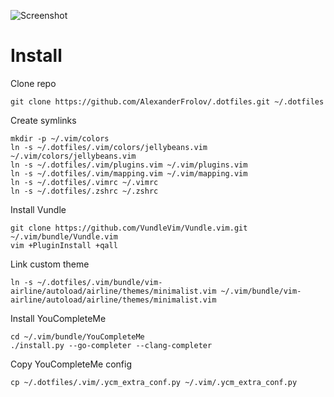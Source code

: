 ![Screenshot](https://i.imgur.com/Rc2alI4.png)

Install
=======

Clone repo

    git clone https://github.com/AlexanderFrolov/.dotfiles.git ~/.dotfiles

Create symlinks

    mkdir -p ~/.vim/colors
    ln -s ~/.dotfiles/.vim/colors/jellybeans.vim ~/.vim/colors/jellybeans.vim
    ln -s ~/.dotfiles/.vim/plugins.vim ~/.vim/plugins.vim
    ln -s ~/.dotfiles/.vim/mapping.vim ~/.vim/mapping.vim
    ln -s ~/.dotfiles/.vimrc ~/.vimrc
    ln -s ~/.dotfiles/.zshrc ~/.zshrc

Install Vundle

    git clone https://github.com/VundleVim/Vundle.vim.git ~/.vim/bundle/Vundle.vim
    vim +PluginInstall +qall

Link custom theme

    ln -s ~/.dotfiles/.vim/bundle/vim-airline/autoload/airline/themes/minimalist.vim ~/.vim/bundle/vim-airline/autoload/airline/themes/minimalist.vim

Install YouCompleteMe

    cd ~/.vim/bundle/YouCompleteMe
    ./install.py --go-completer --clang-completer

Copy YouCompleteMe config

    cp ~/.dotfiles/.vim/.ycm_extra_conf.py ~/.vim/.ycm_extra_conf.py

